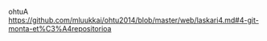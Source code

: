 ohtuA
https://github.com/mluukkai/ohtu2014/blob/master/web/laskari4.md#4-git-monta-et%C3%A4repositorioa
